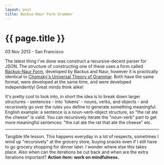 ```yaml
---
layout: post
title: Backus-Naur Form Grammar
---
```


{{ page.title }}
================

<p class="meta">03 Nov 2013 - San Francisco</p>

The latest thing I've done was construct a recursive-decent parser for JSON. The structure of constructing one of these uses a form called [Backus-Naur Form](https://en.wikipedia.org/wiki/Backus%E2%80%93Naur_Form), developed by Backus and Naur, however it is practically identical to [Chomsky's Universal Theory of Grammar][1]. Both have the same format, were developed at the same time, and were developed independently! Great minds think alike!

It's pretty cool to look into, in short the idea is to break down larger structures - sentences - into 'tokens' - nouns, verbs, and objects - and recursively go over the rules you define to generate something meaningful. English example: a sentence is a noun-verb-object structure, so "the rat ate the cheese" is valid. You can recursively iterate the "noun-verb" part to get more meaningful sentences: "the cat ate the rat that ate the cheese" etc.

-----------------------------------------------------

Tangible life lesson. This happens everyday in a lot of respects, sometimes I wind up "recursively" at the grocery store, buying snacks even if I still have to go grocery shopping for dinner later. I wonder where else this takes place. Also when can the iterations be cut back and when are the extra iterations important? **Action item: work on mindfulness.**

[1]: https://en.wikipedia.org/wiki/Universal_grammar